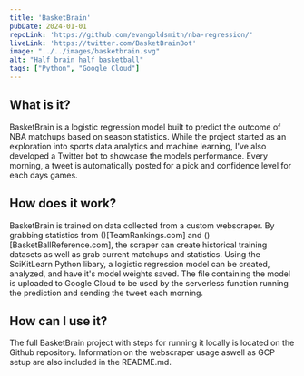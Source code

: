 ```yaml
---
title: 'BasketBrain'
pubDate: 2024-01-01
repoLink: 'https://github.com/evangoldsmith/nba-regression/'
liveLink: 'https://twitter.com/BasketBrainBot'
image: "../../images/basketbrain.svg"
alt: "Half brain half basketball"
tags: ["Python", "Google Cloud"]
---
```


## **What is it?**

BasketBrain is a logistic regression model built to predict the outcome of NBA matchups based on season statistics. While the project started as an exploration into sports data analytics and machine learning, I've also developed a Twitter bot to showcase the models performance. Every morning, a tweet is automatically posted for a pick and confidence level for each days games. 


## **How does it work?**

BasketBrain is trained on data collected from a custom webscraper. By grabbing statistics from ()[TeamRankings.com] and ()[BasketBallReference.com], the scraper can create historical training datasets as well as grab current matchups and statistics. Using the SciKitLearn Python libary, a logistic regression model can be created, analyzed, and have it's model weights saved. The file containing the model is uploaded to Google Cloud to be used by the serverless function running the prediction and sending the tweet each morning.

## **How can I use it?**

The full BasketBrain project with steps for running it locally is located on the Github repository. Information on the webscraper usage aswell as GCP setup are also included in the README.md. 